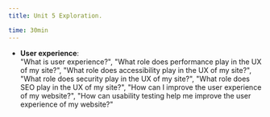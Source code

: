 ```yaml
---
title: Unit 5 Exploration.

time: 30min
---
```


- **User experience**:  
"What is user experience?", "What role does performance play in the UX of my site?", "What role does accessibility play in the UX of my site?", "What role does security play in the UX of my site?",  "What role does SEO play in the UX of my site?", "How can I improve the user experience of my website?", "How can usability testing help me improve the user experience of my website?"
